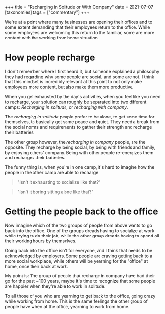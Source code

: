 +++
title = "Recharging in Solitude or With Company"
date = 2021-07-07
[taxonomies]
tags = ["commentary"]
+++

We're at a point where many businesses are opening their offices and to some extent demanding that their employees return to the office. While some employees are welcoming this return to the familiar, some are more content with the working from home situation.

# How people recharge

I don't remember where I first heard it, but someone explained a philosophy they had regarding why some people are social, and some are not. I think that this mindset is incredibly relevant at this point to not only make employees more content, but also make them more productive.

When you get exhausted by the day's activities, when you feel like you need to recharge, your solution can roughly be separated into two different camps: _Recharging in solitude_, or _recharging with company_.

The _recharging in solitude_ people prefer to be alone, to get some time for themselves, to basically get some peace and quiet. They need a break from the social norms and requirements to gather their strength and recharge their batteries.

The other group however, the _recharging in company_ people, are the opposite. They recharge by being social, by being with friends and family, by enjoying others' company. Being with other people re-energizes them and recharges their batteries.

The funny thing is, when you're in one camp, it's hard to imagine how the people in the other camp are able to recharge.

> "Isn't it exhausting to socialize like that?"

> "Isn't it boring sitting alone like that?"

# Getting the people back to the office

Now imagine which of the two groups of people from above wants to go back into the office. One of the groups dreads having to socialize at work while trying to do their job, while the other group dreads having to spend all their working hours by themselves.

Going back into the office isn't for everyone, and I think that needs to be acknowledged by employers. Some people are craving getting back to a more social workplace, while others will be yearning for the "office" at home, once their back at work.

My point is: The group of people that recharge in company have had their go for the past ~100 years, maybe it's time to recognize that some people are happier when they're able to work in solitude.

To all those of you who are yearning to get back to the office, going crazy while working from home. This is the same feelings the other group of people have when at the office, yearning to work from home.
